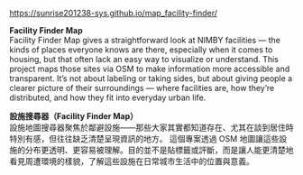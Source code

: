 https://sunrise201238-sys.github.io/map_facility-finder/

**Facility Finder Map**\
Facility Finder Map gives a straightforward look at NIMBY facilities — the kinds of places everyone knows are there, especially when it comes to housing, but that often lack an easy way to visualize or understand.
This project maps those sites via OSM to make information more accessible and transparent. It’s not about labeling or taking sides, but about giving people a clearer picture of their surroundings — where facilities are, how they’re distributed, and how they fit into everyday urban life.

**設施搜尋器（Facility Finder Map）**\
設施地圖搜尋器聚焦於鄰避設施——那些大家其實都知道存在、尤其在談到居住時特別有感，但往往缺乏清楚呈現資訊的地方。
這個專案透過 OSM 地圖讓這些設施的分布更透明、更容易被理解。目的並不是貼標籤或評斷，而是讓人能更清楚地看見周遭環境的樣貌，了解這些設施在日常城市生活中的位置與意義。
